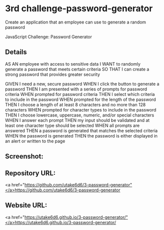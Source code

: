 # 3rd challenge-password-generator

Create an application that an employee can use to generate a random password

JavaScript Challenge: Password Generator


## Details

AS AN employee with access to sensitive data
I WANT to randomly generate a password that meets certain criteria
SO THAT I can create a strong password that provides greater security


GIVEN I need a new, secure password
WHEN I click the button to generate a password
THEN I am presented with a series of prompts for password criteria
WHEN prompted for password criteria
THEN I select which criteria to include in the password
WHEN prompted for the length of the password
THEN I choose a length of at least 8 characters and no more than 128 characters
WHEN prompted for character types to include in the password
THEN I choose lowercase, uppercase, numeric, and/or special characters
WHEN I answer each prompt
THEN my input should be validated and at least one character type should be selected
WHEN all prompts are answered
THEN a password is generated that matches the selected criteria
WHEN the password is generated
THEN the password is either displayed in an alert or written to the page


## Screenshot:


## Repository URL:
<a href="https://github.com/utake6d6/3-password-generator"</a>https://github.com/utake6d6/3-password-generator</a>

## Website URL:
<a href="https://utake6d6.github.io/3-password-generator/"</a>https://utake6d6.github.io/3-password-generator/</a>
